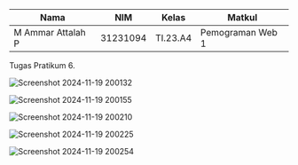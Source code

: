 |Nama|NIM|Kelas|Matkul|
|----|---|-----|------|
|M Ammar Attalah P|31231094|TI.23.A4|Pemograman Web 1|

Tugas Pratikum 6.

![Screenshot 2024-11-19 200132](https://github.com/user-attachments/assets/578f21d3-87f2-430e-8db8-54c7648e6630)

![Screenshot 2024-11-19 200155](https://github.com/user-attachments/assets/ea61dca0-127e-4816-9c74-2ca58641f599)

![Screenshot 2024-11-19 200210](https://github.com/user-attachments/assets/ae3bfaa6-d6a5-466d-a0af-c7ea8d15ba51)

![Screenshot 2024-11-19 200225](https://github.com/user-attachments/assets/e2481932-d164-4ed7-91df-bf65a133e141)

![Screenshot 2024-11-19 200254](https://github.com/user-attachments/assets/268c9e08-d23d-47f3-abf4-eafb29d54e55)
